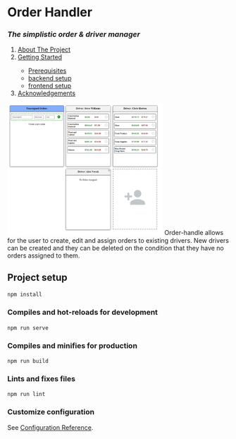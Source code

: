 # Order Handler
### _The simplistic order & driver manager_


<!--TABLE OF CONTENTS-->
<ol>
  <li><a href="#about-the-project">About The Project</a></li>
  <li><a href="#getting-started">Getting Started</a></li>
    <ul>
      <li><a href="#Prerequisites">Prerequisites</a></li>
      <li><a href="#BackendInstallation">backend setup</a></li>
      <li><a href="#FrontendInstallation">frontend setup</a></li>
    </ul>
  <li><a href="#acknowledgements">Acknowledgements</a></li>
</ol>


<!-- ABOUT THE PROJECT -->
<img src="./src/assets/order-handler-ui.png/" width="70%" title="hover text">
Order-handle allows for the user to create, edit and assign orders to existing drivers.
New drivers can be created and they can be deleted on the condition that they have no orders assigned to them.

## Project setup
```
npm install
```

### Compiles and hot-reloads for development
```
npm run serve
```

### Compiles and minifies for production
```
npm run build
```

### Lints and fixes files
```
npm run lint
```

### Customize configuration
See [Configuration Reference](https://cli.vuejs.org/config/).
